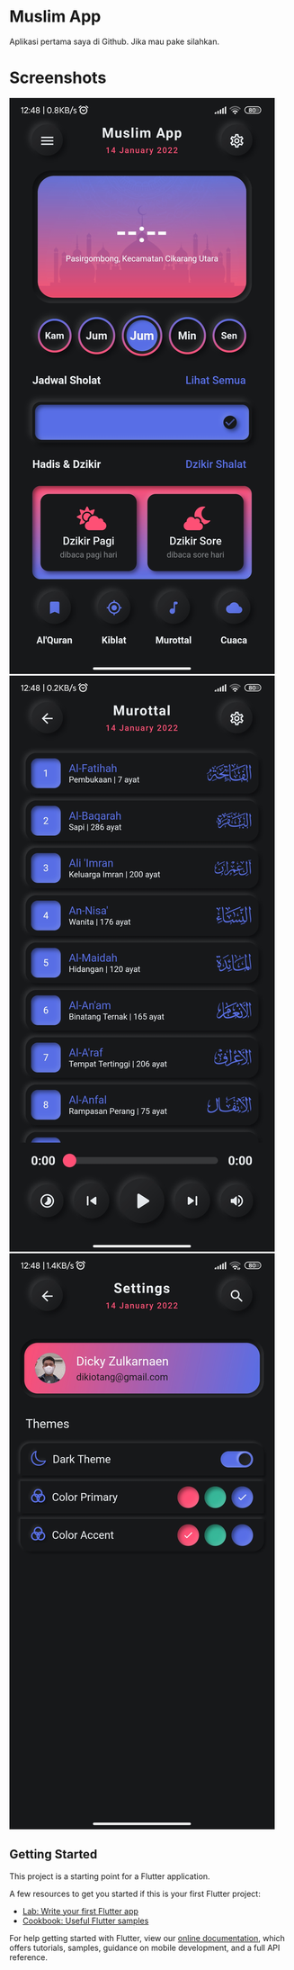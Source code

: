 # Muslim App

Aplikasi pertama saya di Github.
Jika mau pake silahkan.

# Screenshots
![Alt text](/screenshots/1.jpg?raw=true "Home")
![Alt text](/screenshots/2.jpg?raw=true "Murottal")
![Alt text](/screenshots/3.jpg?raw=true "Settings")

## Getting Started

This project is a starting point for a Flutter application.

A few resources to get you started if this is your first Flutter project:

- [Lab: Write your first Flutter app](https://flutter.dev/docs/get-started/codelab)
- [Cookbook: Useful Flutter samples](https://flutter.dev/docs/cookbook)

For help getting started with Flutter, view our
[online documentation](https://flutter.dev/docs), which offers tutorials,
samples, guidance on mobile development, and a full API reference.
